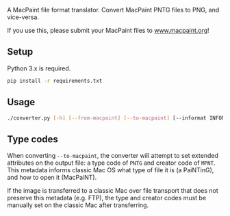 A MacPaint file format translator. Convert MacPaint PNTG files to PNG, and vice-versa.

If you use this, please submit your MacPaint files to www.macpaint.org!

## Setup

Python 3.x is required.

```sh
pip install -r requirements.txt
```

## Usage

```sh
./converter.py [-h] [--from-macpaint] [--to-macpaint] [--informat INFORMAT] infile outfil
```

## Type codes

When converting `--to-macpaint`, the converter will attempt to set extended attributes on the output file: a type code of `PNTG` and creator code of `MPNT`. This metadata informs classic Mac OS what type of file it is (a PaiNTinG), and how to open it (MacPaiNT).

If the image is transferred to a classic Mac over file transport that does not preserve this metadata (e.g. FTP), the type and creator codes must be manually set on the classic Mac after transferring.
